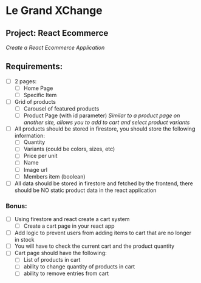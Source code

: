 # Le Grand XChange
## Project: React Ecommerce
*Create a React Ecommerce Application*

## Requirements:
- [ ] 2 pages:
  - [ ] Home Page
  - [ ] Specific Item

- [ ] Grid of products
  - [ ] Carousel of featured products
  - [ ] Product Page (with id parameter)
*Similar to a product page on another site, allows you to add to cart and select product variants*

- [ ] All products should be stored in firestore, you should store the following information:
  - [ ] Quantity
  - [ ] Variants (could be colors, sizes, etc)
  - [ ] Price per unit
  - [ ] Name
  - [ ] Image url
  - [ ] Members item (boolean)

- [ ] All data should be stored in firestore and fetched by the frontend, there should be NO static product data in the react application

### Bonus:
- [ ] Using firestore and react create a cart system
  - [ ] Create a cart page in your react app
- [ ] Add logic to prevent users from adding items to cart that are no longer in stock
- [ ] You will have to check the current cart and the product quantity
- [ ] Cart page should have the following:
  - [ ] List of products in cart
  - [ ] ability to change quantity of products in cart
  - [ ] ability to remove entries from cart

